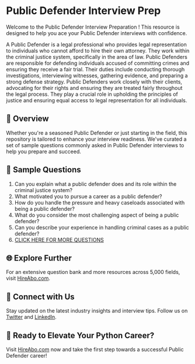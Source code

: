 # Public Defender Interview Prep

Welcome to the Public Defender Interview Preparation ! This resource is designed to help you ace your Public Defender interviews with confidence.

A Public Defender is a legal professional who provides legal representation to individuals who cannot afford to hire their own attorney. They work within the criminal justice system, specifically in the area of law. Public Defenders are responsible for defending individuals accused of committing crimes and ensuring they receive a fair trial. Their duties include conducting thorough investigations, interviewing witnesses, gathering evidence, and preparing a strong defense strategy. Public Defenders work closely with their clients, advocating for their rights and ensuring they are treated fairly throughout the legal process. They play a crucial role in upholding the principles of justice and ensuring equal access to legal representation for all individuals.

## 🚀 Overview

Whether you're a seasoned Public Defender or just starting in the field, this repository is tailored to enhance your interview readiness. We've curated a set of sample questions commonly asked in Public Defender interviews to help you prepare and succeed.

## 📝 Sample Questions

1. Can you explain what a public defender does and its role within the criminal justice system?
2. What motivated you to pursue a career as a public defender?
3. How do you handle the pressure and heavy caseloads associated with being a public defender?
4. What do you consider the most challenging aspect of being a public defender?
5. Can you describe your experience in handling criminal cases as a public defender?
6. [CLICK HERE FOR MORE QUESTIONS](https://hireabo.com/job/9_0_8/Public%20Defender)

## 🌐 Explore Further

For an extensive question bank and more resources across 5,000 fields, visit [HireAbo.com](https://www.hireabo.com).

## 📱 Connect with Us

Stay updated on the latest industry insights and interview tips. Follow us on [Twitter](https://twitter.com/hireabo) and [LinkedIn](https://www.linkedin.com/in/hire-abo-3609972a8/).

## 🚀 Ready to Elevate Your Python Career?

Visit [HireAbo.com](https://www.hireabo.com) now and take the first step towards a successful Public Defender career!